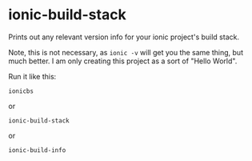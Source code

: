 # ionic-build-stack

Prints out any relevant version info for your ionic project's build stack.

Note, this is not necessary, as `ionic -v` will get you the same thing, but much better. I am only creating this project as a sort of "Hello World".

Run it like this:

`ionicbs`

or

`ionic-build-stack `

or

`ionic-build-info`


